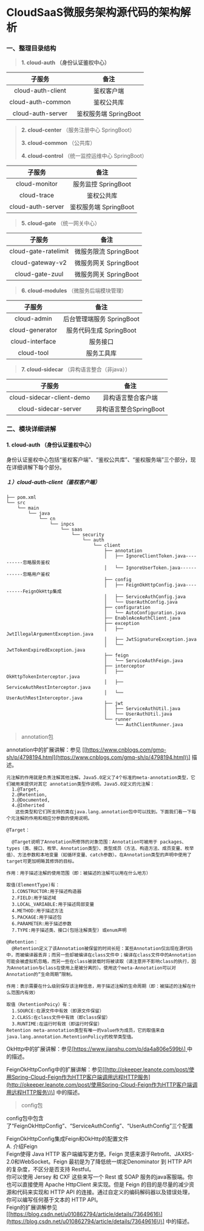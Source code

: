# CloudSaaS微服务架构源代码的架构解析

### 一、整理目录结构

> **1. cloud-auth （身份认证鉴权中心）**

| **子服务** | **备注** |
| :---: | :---: |
| cloud-auth-client | 鉴权客户端 |
| cloud-auth-common | 鉴权公共库 |
| cloud-auth-server | 鉴权服务端 SpringBoot |

> **2. cloud-center** （服务注册中心 SpringBoot）
>
> **3. cloud-common** （公共库）
>
> **4. cloud-control** （统一监控运维中心 SpringBoot）

| **子服务** | **备注** |
| :---: | :---: |
| cloud-monitor | 服务监控 SpringBoot |
| cloud-trace | 鉴权公共库 |
| cloud-auth-server | 鉴权服务端 SpringBoot |

> **5. cloud-gate** （统一网关中心）

| **子服务** | **备注** |
| :---: | :---: |
| cloud-gate-ratelimit | 微服务限流 SpringBoot |
| cloud-gateway-v2 | 微服务网关 SpringBoot |
| cloud-gate-zuul | 微服务网关 SpringBoot |

> **6. cloud-modules** （微服务后端模块管理）

| **子服务** | **备注** |
| :---: | :---: |
| cloud-admin | 后台管理端服务 SpringBoot |
| cloud-generator | 服务代码生成 SpringBoot |
| cloud-interface | 服务接口 |
| cloud-tool | 服务工具库 |

> **7. cloud-sidecar** （异构语言整合（非java））

| **子服务** | **备注** |
| :---: | :---: |
| cloud-sidecar-client-demo | 异构语言整合客户端 |
| cloud-sidecar-server | 异构语言整合SpringBoot |

### 二、模块详细讲解

#### **1. cloud-auth （身份认证鉴权中心）**

身份认证鉴权中心包括“鉴权客户端”、“鉴权公共库”、“鉴权服务端”三个部分，现在详细讲解下每个部分。

##### １）cloud-auth-client（鉴权客户端）

```
├── pom.xml
└── src
    └── main
        └── java
            └── cn
                └── inpcs
                    └── saas
                        └── security
                            └── auth
                                └── client
                                    ├── annotation
                                    │   ├── IgnoreClientToken.java----------忽略服务鉴权
                                    │   └── IgnoreUserToken.java------------忽略用户鉴权
                                    ├── config
                                    │   ├── FeignOkHttpConfig.java----------FeignOkHttp集成
                                    │   ├── ServiceAuthConfig.java
                                    │   └── UserAuthConfig.java
                                    ├── configuration
                                    │   └── AutoConfiguration.java
                                    ├── EnableAceAuthClient.java
                                    ├── exception
                                    │   ├── JwtIllegalArgumentException.java
                                    │   ├── JwtSignatureException.java
                                    │   └── JwtTokenExpiredException.java
                                    ├── feign
                                    │   └── ServiceAuthFeign.java
                                    ├── interceptor
                                    │   ├── OkHttpTokenInterceptor.java
                                    │   ├── ServiceAuthRestInterceptor.java
                                    │   └── UserAuthRestInterceptor.java
                                    ├── jwt
                                    │   ├── ServiceAuthUtil.java
                                    │   └── UserAuthUtil.java
                                    └── runner
                                        └── AuthClientRunner.java
```

> annotation包

annotation中的扩展讲解：参见 \[[https://www.cnblogs.com/gmq-sh/p/4798194.html](https://www.cnblogs.com/gmq-sh/p/4798194.html)\] 描述。

```
元注解的作用就是负责注解其他注解。Java5.0定义了4个标准的meta-annotation类型，它们被用来提供对其它 annotation类型作说明。Java5.0定义的元注解：
  1.@Target,
  2.@Retention,
  3.@Documented,
  4.@Inherited
　　这些类型和它们所支持的类在java.lang.annotation包中可以找到。下面我们看一下每个元注解的作用和相应分参数的使用说明。

@Target：

  @Target说明了Annotation所修饰的对象范围：Annotation可被用于 packages、types（类、接口、枚举、Annotation类型）、类型成员（方法、构造方法、成员变量、枚举值）、方法参数和本地变量（如循环变量、catch参数）。在Annotation类型的声明中使用了target可更加明晰其修饰的目标。

作用：用于描述注解的使用范围（即：被描述的注解可以用在什么地方）

取值(ElementType)有：
  1.CONSTRUCTOR:用于描述构造器
  2.FIELD:用于描述域
  3.LOCAL_VARIABLE:用于描述局部变量
  4.METHOD:用于描述方法
  5.PACKAGE:用于描述包
  6.PARAMETER:用于描述参数
  7.TYPE:用于描述类、接口(包括注解类型) 或enum声明

@Retention：
  @Retention定义了该Annotation被保留的时间长短：某些Annotation仅出现在源代码中，而被编译器丢弃；而另一些却被编译在class文件中；编译在class文件中的Annotation可能会被虚拟机忽略，而另一些在class被装载时将被读取（请注意并不影响class的执行，因为Annotation与class在使用上是被分离的）。使用这个meta-Annotation可以对 Annotation的“生命周期”限制。

作用：表示需要在什么级别保存该注释信息，用于描述注解的生命周期（即：被描述的注解在什么范围内有效）

取值（RetentionPoicy）有：
  1.SOURCE:在源文件中有效（即源文件保留）
  2.CLASS:在class文件中有效（即class保留）
  3.RUNTIME:在运行时有效（即运行时保留）
Retention meta-annotation类型有唯一的value作为成员，它的取值来自java.lang.annotation.RetentionPolicy的枚举类型值。
```

OkHttp中的扩展讲解：参见\[[https://www.jianshu.com/p/da4a806e599b\] ](https://www.jianshu.com/p/da4a806e599b中的描述，在) 中的描述。

FeignOkHttpConfig中的扩展讲解：参见\[[http://okeeper.leanote.com/post/使用Spring-Cloud-Feign作为HTTP客户端调用远程HTTP服务](http://okeeper.leanote.com/post/使用Spring-Cloud-Feign作为HTTP客户端调用远程HTTP服务\)\]  中的描述。

> config包

config包中包含了“FeignOkHttpConfig”、“ServiceAuthConfig”、“UserAuthConfig”三个配置

FeignOkHttpConfig集成Feign和OkHttp的配置文件  
A. 介绍Feign  
Feign使得 Java HTTP 客户端编写更方便。Feign 灵感来源于Retrofit、JAXRS-2.0和WebSocket。Feign 最初是为了降低统一绑定Denominator 到 HTTP API 的复杂度，不区分是否支持 Restful。  
你可以使用 Jersey 和 CXF 这些来写一个 Rest 或 SOAP 服务的java客服端。你也可以直接使用 Apache HttpClient 来实现。但是 Feign 的目的是尽量的减少资源和代码来实现和 HTTP API 的连接。通过自定义的编码解码器以及错误处理，你可以编写任何基于文本的 HTTP API。  
Feign的扩展讲解参见 \[[https://blog.csdn.net/u010862794/article/details/73649616\](https://blog.csdn.net/u010862794/article/details/73649616\)\] 中的描述。

